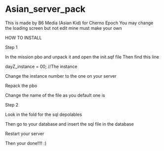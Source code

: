 Asian_server_pack
=================

This is made by B6 Media (Asian Kid) for Cherno Epoch
You may change the loading screen but not edit mine must make your own

HOW TO INSTALL
 
Step 1

In the mission pbo and unpack it and open the init.sqf file
Then find this line



dayZ_instance =  00;					//The instance


Change the instance number to the one on your server

Repack the pbo

Change the name of the file as you default one is

Step 2

Look in the fold for the sql depolables

Then go to your database and insert the sql file in the database

Restart your server 

​Then your done!!!!  :) 


